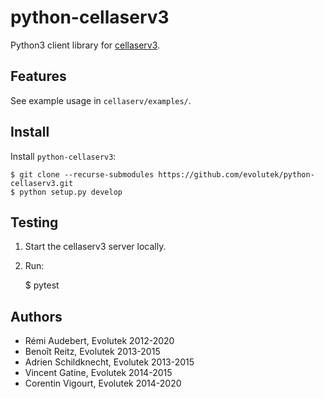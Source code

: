 # python-cellaserv3

Python3 client library for
[cellaserv3](https://github.com/evolutek/cellaserv3).

## Features

See example usage in `cellaserv/examples/`.

## Install

Install `python-cellaserv3`:

    $ git clone --recurse-submodules https://github.com/evolutek/python-cellaserv3.git
    $ python setup.py develop

## Testing

1. Start the cellaserv3 server locally.
2. Run:

    $ pytest

## Authors

- Rémi Audebert, Evolutek 2012-2020
- Benoît Reitz, Evolutek 2013-2015
- Adrien Schildknecht, Evolutek 2013-2015
- Vincent Gatine, Evolutek 2014-2015
- Corentin Vigourt, Evolutek 2014-2020
